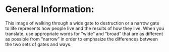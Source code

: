 # General Information:

This image of walking through a wide gate to destruction or a narrow gate to life represents how people live and the results of how they live. When you translate, use appropriate words for “wide” and “broad” that are as different as possible from “narrow” in order to emphasize the differences between the two sets of gates and ways.